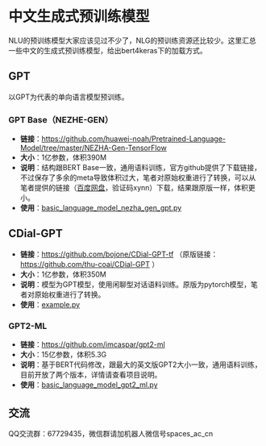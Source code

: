 # 中文生成式预训练模型

NLU的预训练模型大家应该见过不少了，NLG的预训练资源还比较少。这里汇总一些中文的生成式预训练模型，给出bert4keras下的加载方式。

## GPT

以GPT为代表的单向语言模型预训练。

### GPT Base（NEZHE-GEN）

- **链接**：https://github.com/huawei-noah/Pretrained-Language-Model/tree/master/NEZHA-Gen-TensorFlow
- **大小**：1亿参数，体积390M
- **说明**：结构跟BERT Base一致，通用语料训练，官方github提供了下载链接，不过保存了多余的meta导致体积过大，笔者对原始权重进行了转换，可以从笔者提供的链接（[百度网盘](https://pan.baidu.com/s/1-FB0yl1uxYDCGIRvU1XNzQ)，验证码xynn）下载，结果跟原版一样，体积更小。
- **使用**：[basic_language_model_nezha_gen_gpt.py](https://github.com/bojone/bert4keras/blob/master/examples/basic_language_model_nezha_gen_gpt.py)

## CDial-GPT

- **链接**：https://github.com/bojone/CDial-GPT-tf （原版链接：https://github.com/thu-coai/CDial-GPT ）
- **大小**：1亿参数，体积350M
- **说明**：模型为GPT模型，使用闲聊型对话语料训练。原版为pytorch模型，笔者对原始权重进行了转换。
- **使用**：[example.py](https://github.com/bojone/CDial-GPT-tf/blob/master/example.py)


### GPT2-ML

- **链接**：https://github.com/imcaspar/gpt2-ml
- **大小**：15亿参数，体积5.3G
- **说明**：基于BERT代码修改，跟最大的英文版GPT2大小一致，通用语料训练，目前开放了两个版本，详情请查看项目说明。
- **使用**：[basic_language_model_gpt2_ml.py](https://github.com/bojone/bert4keras/blob/master/examples/basic_language_model_gpt2_ml.py)

## 交流

QQ交流群：67729435，微信群请加机器人微信号spaces_ac_cn
